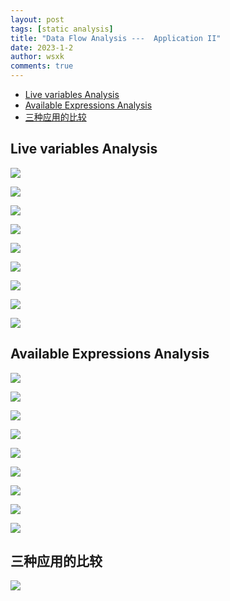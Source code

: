 ```yaml
---
layout: post
tags: [static analysis]
title: "Data Flow Analysis ---  Application II"
date: 2023-1-2
author: wsxk
comments: true
---
```


- [Live variables Analysis](#live-variables-analysis)
- [Available Expressions Analysis](#available-expressions-analysis)
- [三种应用的比较](#三种应用的比较)


## Live variables Analysis<br>
![](https://raw.githubusercontent.com/wsxk/wsxk_pictures/main/2022-6-27-DNS/20230102201927.png)

![](https://raw.githubusercontent.com/wsxk/wsxk_pictures/main/2022-6-27-DNS/%E5%B1%8F%E5%B9%95%E6%88%AA%E5%9B%BE_20230102_104222.png)

![](https://raw.githubusercontent.com/wsxk/wsxk_pictures/main/2022-6-27-DNS/%E5%B1%8F%E5%B9%95%E6%88%AA%E5%9B%BE_20230102_104421.png)

![](https://raw.githubusercontent.com/wsxk/wsxk_pictures/main/2022-6-27-DNS/%E5%B1%8F%E5%B9%95%E6%88%AA%E5%9B%BE_20230102_150320.png)

![](https://raw.githubusercontent.com/wsxk/wsxk_pictures/main/2022-6-27-DNS/%E5%B1%8F%E5%B9%95%E6%88%AA%E5%9B%BE_20230102_152827.png)

![](https://raw.githubusercontent.com/wsxk/wsxk_pictures/main/2022-6-27-DNS/%E5%B1%8F%E5%B9%95%E6%88%AA%E5%9B%BE_20230102_152935.png)

![](https://raw.githubusercontent.com/wsxk/wsxk_pictures/main/2022-6-27-DNS/%E5%B1%8F%E5%B9%95%E6%88%AA%E5%9B%BE_20230102_153027.png)

![](https://raw.githubusercontent.com/wsxk/wsxk_pictures/main/2022-6-27-DNS/%E5%B1%8F%E5%B9%95%E6%88%AA%E5%9B%BE_20230102_153047.png)

![](https://raw.githubusercontent.com/wsxk/wsxk_pictures/main/2022-6-27-DNS/%E5%B1%8F%E5%B9%95%E6%88%AA%E5%9B%BE_20230102_180142.png)

## Available Expressions Analysis<br>
![](https://raw.githubusercontent.com/wsxk/wsxk_pictures/main/2022-6-27-DNS/%E5%B1%8F%E5%B9%95%E6%88%AA%E5%9B%BE_20230102_180848.png)

![](https://raw.githubusercontent.com/wsxk/wsxk_pictures/main/2022-6-27-DNS/%E5%B1%8F%E5%B9%95%E6%88%AA%E5%9B%BE_20230102_180902.png)

![](https://raw.githubusercontent.com/wsxk/wsxk_pictures/main/2022-6-27-DNS/%E5%B1%8F%E5%B9%95%E6%88%AA%E5%9B%BE_20230102_181706.png)

![](https://raw.githubusercontent.com/wsxk/wsxk_pictures/main/2022-6-27-DNS/%E5%B1%8F%E5%B9%95%E6%88%AA%E5%9B%BE_20230102_181753.png)

![](https://raw.githubusercontent.com/wsxk/wsxk_pictures/main/2022-6-27-DNS/%E5%B1%8F%E5%B9%95%E6%88%AA%E5%9B%BE_20230102_181814.png)

![](https://raw.githubusercontent.com/wsxk/wsxk_pictures/main/2022-6-27-DNS/%E5%B1%8F%E5%B9%95%E6%88%AA%E5%9B%BE_20230102_181904.png)

![](https://raw.githubusercontent.com/wsxk/wsxk_pictures/main/2022-6-27-DNS/%E5%B1%8F%E5%B9%95%E6%88%AA%E5%9B%BE_20230102_182129.png)

![](https://raw.githubusercontent.com/wsxk/wsxk_pictures/main/2022-6-27-DNS/%E5%B1%8F%E5%B9%95%E6%88%AA%E5%9B%BE_20230102_182223.png)

![](https://raw.githubusercontent.com/wsxk/wsxk_pictures/main/2022-6-27-DNS/%E5%B1%8F%E5%B9%95%E6%88%AA%E5%9B%BE_20230102_183541.png)

## 三种应用的比较<br>
![](https://raw.githubusercontent.com/wsxk/wsxk_pictures/main/2022-6-27-DNS/%E5%B1%8F%E5%B9%95%E6%88%AA%E5%9B%BE_20230102_185300.png)